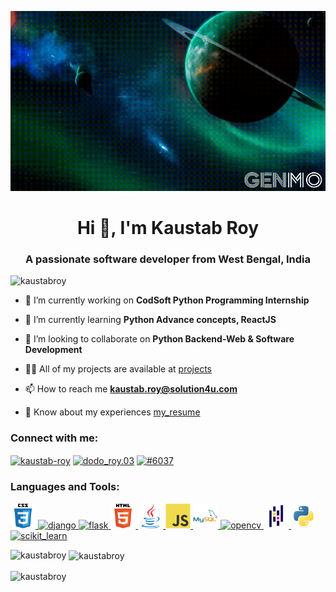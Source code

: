 ![logo](https://github.com/KaustabRoy/KaustabRoy/blob/main/animgalaxy.gif)
<h1 align="center">Hi 👋, I'm Kaustab Roy</h1>
<h3 align="center">A passionate software developer from West Bengal, India</h3>

<p align="left"> <img src="https://komarev.com/ghpvc/?username=kaustabroy&label=Profile%20views&color=0e75b6&style=flat" alt="kaustabroy" /> </p>

- 🔭 I’m currently working on **CodSoft Python Programming Internship**

- 🌱 I’m currently learning **Python Advance concepts, ReactJS**

- 👯 I’m looking to collaborate on **Python Backend-Web & Software Development**

- 👨‍💻 All of my projects are available at [projects](http://kaustabroy.in:5000/projects)

- 📫 How to reach me **kaustab.roy@solution4u.com**

- 📄 Know about my experiences [my_resume](https://drive.google.com/file/d/1XP-792R5li-PnXDE6Nj2GI33OmqPv1Cm/view?usp=sharing)

<h3 align="left">Connect with me:</h3>
<p align="left">
<a href="https://linkedin.com/in/kaustab-roy" target="blank"><img align="center" src="https://raw.githubusercontent.com/rahuldkjain/github-profile-readme-generator/master/src/images/icons/Social/linked-in-alt.svg" alt="kaustab-roy" height="30" width="40" /></a>
<a href="https://instagram.com/dodo_roy.03" target="blank"><img align="center" src="https://raw.githubusercontent.com/rahuldkjain/github-profile-readme-generator/master/src/images/icons/Social/instagram.svg" alt="dodo_roy.03" height="30" width="40" /></a>
<a href="https://discord.gg/#6037" target="blank"><img align="center" src="https://raw.githubusercontent.com/rahuldkjain/github-profile-readme-generator/master/src/images/icons/Social/discord.svg" alt="#6037" height="30" width="40" /></a>
</p>

<h3 align="left">Languages and Tools:</h3>
<p align="left"> <a href="https://www.w3schools.com/css/" target="_blank" rel="noreferrer"> <img src="https://raw.githubusercontent.com/devicons/devicon/master/icons/css3/css3-original-wordmark.svg" alt="css3" width="40" height="40"/> </a> <a href="https://www.djangoproject.com/" target="_blank" rel="noreferrer"> <img src="https://cdn.worldvectorlogo.com/logos/django.svg" alt="django" width="40" height="40"/> </a> <a href="https://flask.palletsprojects.com/" target="_blank" rel="noreferrer"> <img src="https://www.vectorlogo.zone/logos/pocoo_flask/pocoo_flask-icon.svg" alt="flask" width="40" height="40"/> </a> <a href="https://www.w3.org/html/" target="_blank" rel="noreferrer"> <img src="https://raw.githubusercontent.com/devicons/devicon/master/icons/html5/html5-original-wordmark.svg" alt="html5" width="40" height="40"/> </a> <a href="https://www.java.com" target="_blank" rel="noreferrer"> <img src="https://raw.githubusercontent.com/devicons/devicon/master/icons/java/java-original.svg" alt="java" width="40" height="40"/> </a> <a href="https://developer.mozilla.org/en-US/docs/Web/JavaScript" target="_blank" rel="noreferrer"> <img src="https://raw.githubusercontent.com/devicons/devicon/master/icons/javascript/javascript-original.svg" alt="javascript" width="40" height="40"/> </a> <a href="https://www.mysql.com/" target="_blank" rel="noreferrer"> <img src="https://raw.githubusercontent.com/devicons/devicon/master/icons/mysql/mysql-original-wordmark.svg" alt="mysql" width="40" height="40"/> </a> <a href="https://opencv.org/" target="_blank" rel="noreferrer"> <img src="https://www.vectorlogo.zone/logos/opencv/opencv-icon.svg" alt="opencv" width="40" height="40"/> </a> <a href="https://pandas.pydata.org/" target="_blank" rel="noreferrer"> <img src="https://raw.githubusercontent.com/devicons/devicon/2ae2a900d2f041da66e950e4d48052658d850630/icons/pandas/pandas-original.svg" alt="pandas" width="40" height="40"/> </a> <a href="https://www.python.org" target="_blank" rel="noreferrer"> <img src="https://raw.githubusercontent.com/devicons/devicon/master/icons/python/python-original.svg" alt="python" width="40" height="40"/> </a> <a href="https://scikit-learn.org/" target="_blank" rel="noreferrer"> <img src="https://upload.wikimedia.org/wikipedia/commons/0/05/Scikit_learn_logo_small.svg" alt="scikit_learn" width="40" height="40"/> </a> </p>

<p><img align="left" src="https://github-readme-stats.vercel.app/api/top-langs?username=kaustabroy&show_icons=true&locale=en&layout=compact" alt="kaustabroy" /></p>

<p>&nbsp;<img align="center" src="https://github-readme-stats.vercel.app/api?username=kaustabroy&show_icons=true&locale=en" alt="kaustabroy" /></p>

<p><img align="center" src="https://github-readme-streak-stats.herokuapp.com/?user=kaustabroy&" alt="kaustabroy" /></p>

